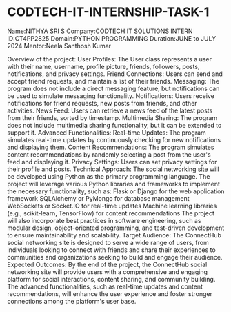 # CODTECH-IT-INTERNSHIP-TASK-1
Name:NITHYA SRI S
Company:CODTECH IT SOLUTIONS
INTERN ID:CT4PP2825
Domain:PYTHON PROGRAMMING 
Duration:JUNE to JULY 2024 
Mentor:Neela Santhosh Kumar

Overview of the project:
User Profiles: The User class represents a user with their name, username, profile picture, friends, followers, posts, notifications, and privacy settings.
Friend Connections: Users can send and accept friend requests, and maintain a list of their friends.
Messaging: The program does not include a direct messaging feature, but notifications can be used to simulate messaging functionality.
Notifications: Users receive notifications for friend requests, new posts from friends, and other activities.
News Feed: Users can retrieve a news feed of the latest posts from their friends, sorted by timestamp.
Multimedia Sharing: The program does not include multimedia sharing functionality, but it can be extended to support it.
Advanced Functionalities:
Real-time Updates: The program simulates real-time updates by continuously checking for new notifications and displaying them.
Content Recommendations: The program simulates content recommendations by randomly selecting a post from the user's feed and displaying it.
Privacy Settings: Users can set privacy settings for their profile and posts.
Technical Approach:
The social networking site will be developed using Python as the primary programming language. The project will leverage various Python libraries and frameworks to implement the necessary functionality, such as:
Flask or Django for the web application framework
SQLAlchemy or PyMongo for database management
WebSockets or Socket.IO for real-time updates
Machine learning libraries (e.g., scikit-learn, TensorFlow) for content recommendations
The project will also incorporate best practices in software engineering, such as modular design, object-oriented programming, and test-driven development to ensure maintainability and scalability.
Target Audience:
The ConnectHub social networking site is designed to serve a wide range of users, from individuals looking to connect with friends and share their experiences to communities and organizations seeking to build and engage their audience.
Expected Outcomes:
By the end of the project, the ConnectHub social networking site will provide users with a comprehensive and engaging platform for social interactions, content sharing, and community building. The advanced functionalities, such as real-time updates and content recommendations, will enhance the user experience and foster stronger connections among the platform's user base.
